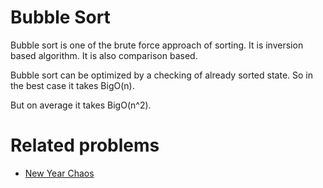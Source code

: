 
Bubble Sort
============

Bubble sort is one of the brute force approach of sorting. It is inversion based algorithm. It is also comparison based.

Bubble sort can be optimized by a checking of already sorted state. So in the best case it takes BigO(n). 

But on average it takes BigO(n^2).

Related problems
================

- [New Year Chaos](https://www.hackerrank.com/challenges/new-year-chaos/problem)
